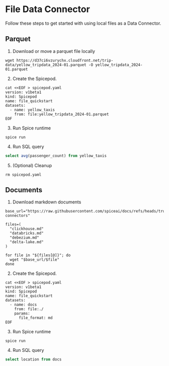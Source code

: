 # File Data Connector

Follow these steps to get started with using local files as a Data Connector.

## Parquet

1. Download or move a parquet file locally
```shell
wget https://d37ci6vzurychx.cloudfront.net/trip-data/yellow_tripdata_2024-01.parquet -O yellow_tripdata_2024-01.parquet
```

2. Create the Spicepod.
```shell 
cat <<EOF > spicepod.yaml
version: v1beta1
kind: Spicepod
name: file_quickstart
datasets:
  - name: yellow_taxis
    from: file:yellow_tripdata_2024-01.parquet
EOF
```

3. Run Spice runtime
```shell
spice run
```

4. Run SQL query
```sql
select avg(passenger_count) from yellow_taxis
```

5. (Optional) Cleanup
```shell
rm spicepod.yaml
```

##  Documents

1. Download markdown documents
```shell
base_url="https://raw.githubusercontent.com/spiceai/docs/refs/heads/trunk/spiceaidocs/docs/components/data-connectors"

files=(
  "clickhouse.md"
  "databricks.md"
  "debezium.md"
  "delta-lake.md"
)

for file in "${files[@]}"; do
  wget "$base_url/$file"
done
```

2. Create the Spicepod.
```shell
cat <<EOF > spicepod.yaml
version: v1beta1
kind: Spicepod
name: file_quickstart
datasets:
  - name: docs
    from: file:./
    params:
      file_format: md
EOF
```

3. Run Spice runtime
```shell
spice run
```

4. Run SQL query
```sql
select location from docs
```
